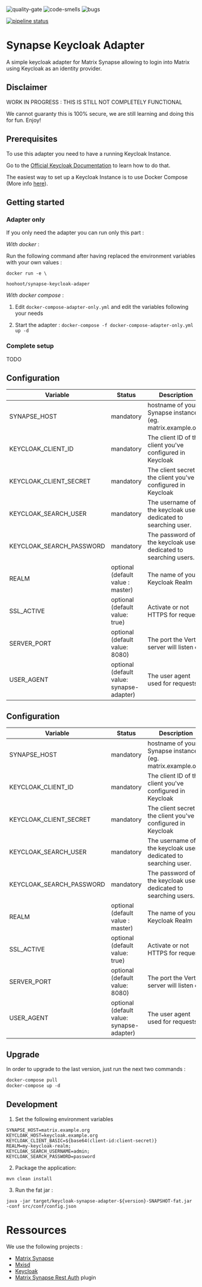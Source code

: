 ![quality-gate](https://sonar.hoohoot.org/api/project_badges/measure?project=io.vertx%3Akeycloak-synapse-adapter&metric=alert_status)
![code-smells](https://sonar.hoohoot.org/api/project_badges/measure?project=io.vertx%3Akeycloak-synapse-adapter&metric=code_smells)
![bugs](https://sonar.hoohoot.org/api/project_badges/measure?project=io.vertx%3Akeycloak-synapse-adapter&metric=bugs)

[![pipeline status](https://framagit.org/hoohoot/synapse-keycloak-adapter/badges/master/pipeline.svg)](https://framagit.org/hoohoot/synapse-keycloak-adapter/commits/master)

# Synapse Keycloak Adapter

A simple keycloak adapter for Matrix Synapse allowing to 
login into Matrix using Keycloak as an identity provider. 

## Disclaimer

WORK IN PROGRESS : THIS IS STILL NOT COMPLETELY FUNCTIONAL

We cannot guaranty this is 100% secure, we are still learning and doing this for fun.
Enjoy!  

## Prerequisites 

To use this adapter you need to have a running Keycloak Instance.

Go to the [Official Keycloak Documentation](https://www.keycloak.org/docs/latest/getting_started/index.html) to learn how to do that.

The easiest way to set up a Keycloak Instance is to use Docker Compose (More info [here](https://github.com/jboss-dockerfiles/keycloak)).

## Getting started

### Adapter only

If you only need the adapter you can run only this part :

_With docker_ :

Run the following command after having replaced the environment variables with your own values :

```
docker run -e \

hoohoot/synapse-keycloak-adaper
```

_With docker compose_ :

1. Edit ``docker-compose-adapter-only.yml`` and edit the variables following your needs

2. Start the adapter : 
```docker-compose -f docker-compose-adapter-only.yml up -d```

### Complete setup

TODO

## Configuration


| Variable        | Status           | Description  |
| -------- |-------------| -----|
| SYNAPSE_HOST     | mandatory | hostname of your Synapse instance (eg. matrix.example.org)  |
| KEYCLOAK_CLIENT_ID | mandatory     |    The client ID of the client you've configured in Keycloak |
| KEYCLOAK_CLIENT_SECRET | mandatory     |    The client secret of the client you've configured in Keycloak |
| KEYCLOAK_SEARCH_USER | mandatory     | The username of the keycloak user dedicated to searching user. |
| KEYCLOAK_SEARCH_PASSWORD | mandatory     | The password of the keycloak user dedicated to searching users. |
| REALM     | optional (default value : master)      |   The name of your Keycloak Realm |
| SSL_ACTIVE | optional (default value: true)     | Activate or not HTTPS for requests  |
| SERVER_PORT | optional (default value: 8080)     |    The port the VertX server will listen on |
| USER_AGENT | optional (default value: synapse-adapter)     |  The user agent used for requests |

## Configuration


| Variable        | Status           | Description  |
| -------- |-------------| -----|
| SYNAPSE_HOST     | mandatory | hostname of your Synapse instance (eg. matrix.example.org)  |
| KEYCLOAK_CLIENT_ID | mandatory     |    The client ID of the client you've configured in Keycloak |
| KEYCLOAK_CLIENT_SECRET | mandatory     |    The client secret of the client you've configured in Keycloak |
| KEYCLOAK_SEARCH_USER | mandatory     | The username of the keycloak user dedicated to searching user. |
| KEYCLOAK_SEARCH_PASSWORD | mandatory     | The password of the keycloak user dedicated to searching users. |
| REALM     | optional (default value : master)      |   The name of your Keycloak Realm |
| SSL_ACTIVE | optional (default value: true)     | Activate or not HTTPS for requests  |
| SERVER_PORT | optional (default value: 8080)     |    The port the VertX server will listen on |
| USER_AGENT | optional (default value: synapse-adapter)     |  The user agent used for requests |

## Upgrade

In order to upgrade to the last version, just run the next two commands :

```css
docker-compose pull
docker-compose up -d
```

## Development

1. Set the following environment variables
```
SYNAPSE_HOST=matrix.example.org
KEYCLOAK_HOST=keycloak.example.org
KEYCLOAK_CLIENT_BASIC=${base64(client-id:client-secret)}
REALM=my-keycloak-realm;
KEYCLOAK_SEARCH_USERNAME=admin;
KEYCLOAK_SEARCH_PASSWORD=password
```

2. Package the application:
```
mvn clean install
```

3. Run the fat jar :
```
java -jar target/keycloak-synapse-adapter-${version}-SNAPSHOT-fat.jar -conf src/conf/config.json
```

# Ressources

We use the following projects :
- [Matrix Synapse](https://github.com/matrix-org/synapse)
- [Mxisd](https://github.com/kamax-io/mxisd)
- [Keycloak](https://github.com/jboss-dockerfiles/keycloak)
- [Matrix Synapse Rest Auth](https://github.com/kamax-io/matrix-synapse-rest-auth) plugin